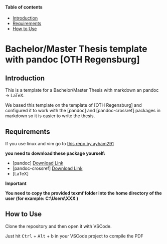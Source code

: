#### Table of contents

- [Introduction](#introduction)
- [Requirements](#requirements)
- [How to Use](#how-to-use)            

# Bachelor/Master Thesis template with pandoc [OTH Regensburg]

## Introduction

This is a template for a Bachelor/Master Thesis with markdown an pandoc &rarr; LaTeX.

We based this template on the template of [OTH Regensburg] and configured it
to work with the [pandoc] and [pandoc-crossref] packages in markdown so it is
easier to write the thesis.

## Requirements

If you use linux and vim go to [this repo by ayham291](https://github.com/ayham291/oth_thesis_pandoc)

**you need to download these package yourself:**
+ [pandoc] [Download Link](https://pandoc.org/installing.html#windows)
+ [pandoc-crossref] [Download Link](https://github.com/lierdakil/pandoc-crossref/releases/tag/v0.3.12.1a)
+ [LaTeX]

**Important**

**You need to copy the provided texmf folder into the home directory of the user (for example: C:\Users\XXX )**

## How to Use

Clone the repository and then open it with VSCode.

Just hit <kbd>Ctrl</kbd> + <kbd>Alt</kbd> + <kbd>b</kbd> in your VSCode project to compile the PDF
